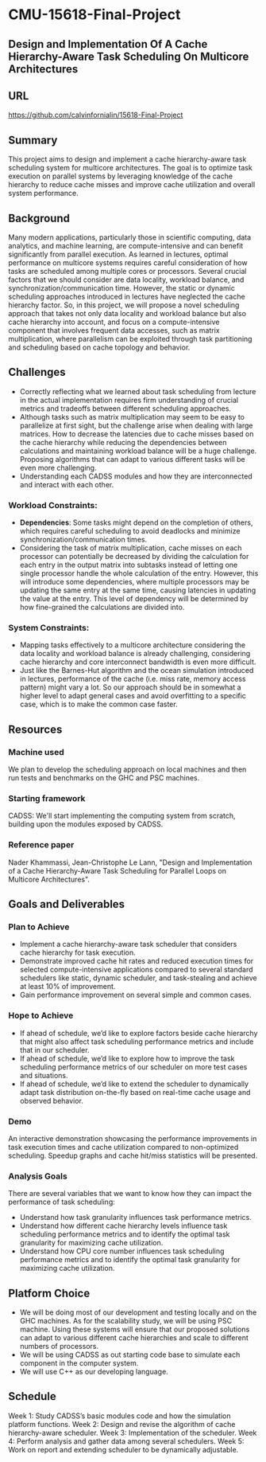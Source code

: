 # CMU-15618-Final-Project
## Design and Implementation Of A Cache Hierarchy-Aware Task Scheduling On Multicore Architectures
## URL
https://github.com/calvinfornialin/15618-Final-Project

## Summary

This project aims to design and implement a cache hierarchy-aware task scheduling system for multicore architectures. The goal is to optimize task execution on parallel systems by leveraging knowledge of the cache hierarchy to reduce cache misses and improve cache utilization and overall system performance.

## Background
Many modern applications, particularly those in scientific computing, data analytics, and machine learning, are compute-intensive and can benefit significantly from parallel execution. As learned in lectures, optimal performance on multicore systems requires careful consideration of how tasks are scheduled among multiple cores or processors. Several crucial factors that we should consider are data locality, workload balance, and synchronization/communication time. However, the static or dynamic scheduling approaches introduced in lectures have neglected the cache hierarchy factor. So, in this project, we will propose a novel scheduling approach that takes not only data locality and workload balance but also cache hierarchy into account, and focus on a compute-intensive component that involves frequent data accesses, such as matrix multiplication, where parallelism can be exploited through task partitioning and scheduling based on cache topology and behavior.

## Challenges
- Correctly reflecting what we learned about task scheduling from lecture in the actual implementation requires firm understanding of crucial metrics and tradeoffs between different scheduling approaches.
- Although tasks such as matrix multiplication may seem to be easy to parallelize at first sight, but the challenge arise when dealing with large matrices. How to decrease the latencies due to cache misses based on the cache hierarchy while reducing the dependencies between calculations and maintaining workload balance will be a huge challenge. Proposing algorithms that can adapt to various different tasks will be even more challenging.
- Understanding each CADSS modules and how they are interconnected and interact with each other.
### Workload Constraints:
- **Dependencies**: Some tasks might depend on the completion of others, which requires careful scheduling to avoid deadlocks and minimize synchronization/communication times.
- Considering the task of matrix multiplication, cache misses on each processor can potentially be decreased by dividing the calculation for each entry in the output matrix into subtasks instead of letting one single processor handle the whole calculation of the entry. However, this will introduce some dependencies, where multiple processors may be updating the same entry at the same time, causing latencies in updating the value at the entry. This level of dependency will be determined by how fine-grained the calculations are divided into.
### System Constraints:
- Mapping tasks effectively to a multicore architecture considering the data locality and workload balance is already challenging, considering cache hierarchy and core interconnect bandwidth is even more difficult.
- Just like the Barnes-Hut algorithm and the ocean simulation introduced in lectures, performance of the cache (i.e. miss rate, memory access pattern) might vary a lot. So our approach should be in somewhat a higher level to adapt general cases and avoid overfitting to a specific case, which is to make the common case faster.

## Resources
### Machine used
We plan to develop the scheduling approach on local machines and then run tests and benchmarks on the GHC and PSC machines.
### Starting framework
CADSS: We'll start implementing the computing system from scratch, building upon the modules exposed by CADSS.
### Reference paper
Nader Khammassi, Jean-Christophe Le Lann, "Design and Implementation of a Cache Hierarchy-Aware Task Scheduling for Parallel Loops on Multicore Architectures".

## Goals and Deliverables
### Plan to Achieve
- Implement a cache hierarchy-aware task scheduler that considers cache hierarchy for task execution. 
- Demonstrate improved cache hit rates and reduced execution times for selected compute-intensive applications compared to several standard schedulers like static, dynamic scheduler, and task-stealing and achieve at least 10% of improvement.
- Gain performance improvement on several simple and common cases.
### Hope to Achieve
- If ahead of schedule, we’d like to explore factors beside cache hierarchy that might also affect task scheduling performance metrics and include that in our scheduler.
- If ahead of schedule, we’d like to explore how to improve the task scheduling performance metrics of our scheduler on more test cases and situations.
- If ahead of schedule, we’d like to extend the scheduler to dynamically adapt task distribution on-the-fly based on real-time cache usage and observed behavior.

### Demo
An interactive demonstration showcasing the performance improvements in task execution times and cache utilization compared to non-optimized scheduling. Speedup graphs and cache hit/miss statistics will be presented.

### Analysis Goals
There are several variables that we want to know how they can impact the performance of task scheduling:
- Understand how task granularity influences task performance metrics.
- Understand how different cache hierarchy levels influence task scheduling performance metrics and to identify the optimal task granularity for maximizing cache utilization.
- Understand how CPU core number influences task scheduling performance metrics and to identify the optimal task granularity for maximizing cache utilization.

## Platform Choice
- We will be doing most of our development and testing locally and on the GHC machines. As for the scalability study, we will be using PSC machine. Using these systems will ensure that our proposed solutions can adapt to various different cache hierarchies and scale to different numbers of processors.
- We will be using CADSS as out starting code base to simulate each component in the computer system.
- We will use C++ as our developing language.

## Schedule
Week 1: Study CADSS’s basic modules code and how the simulation platform functions.
Week 2: Design and revise the algorithm of cache hierarchy-aware scheduler.
Week 3: Implementation of the scheduler.
Week 4: Perform analysis and gather data among several schedulers.
Week 5: Work on report and extending scheduler to be dynamically adjustable.
